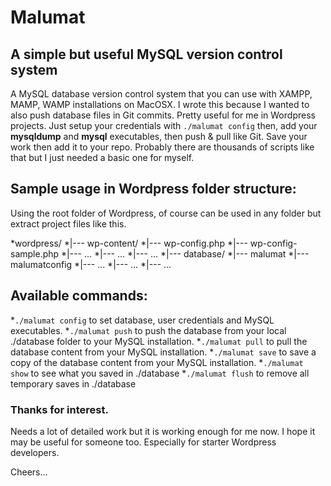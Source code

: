# Malumat

## A simple but useful MySQL version control system

A MySQL database version control system that you can use with XAMPP, MAMP, WAMP installations on MacOSX. I wrote this because I wanted to also push database files in Git commits. Pretty useful for me in Wordpress projects. Just setup your credentials with `./malumat config` then, add your **mysqldump** and **mysql** executables, then push & pull like Git. Save your work then add it to your repo. Probably there are thousands of scripts like that but I just needed a basic one for myself. 


## Sample usage in Wordpress folder structure:

Using the root folder of Wordpress, of course can be used in any folder but extract project files like this.

*wordpress/
*|--- wp-content/
*|--- wp-config.php
*|--- wp-config-sample.php
*|--- ... 
*|--- ... 
*|--- ... 
*|--- database/
*|--- malumat
*|--- malumatconfig
*|--- ... 
*|--- ... 
*|--- ... 


## Available commands:

*`./malumat config` to set database, user credentials and MySQL executables.
*`./malumat push` to push the database from your local ./database folder to your MySQL installation.
*`./malumat pull` to pull the database content from your MySQL installation.
*`./malumat save` to save a copy of the database content from your MySQL installation.
*`./malumat show` to see what you saved in ./database
*`./malumat flush` to remove all temporary saves in ./database

### Thanks for interest.

Needs a lot of detailed work but it is working enough for me now. I hope it may be useful for someone too. Especially for starter Wordpress developers.


Cheers...
